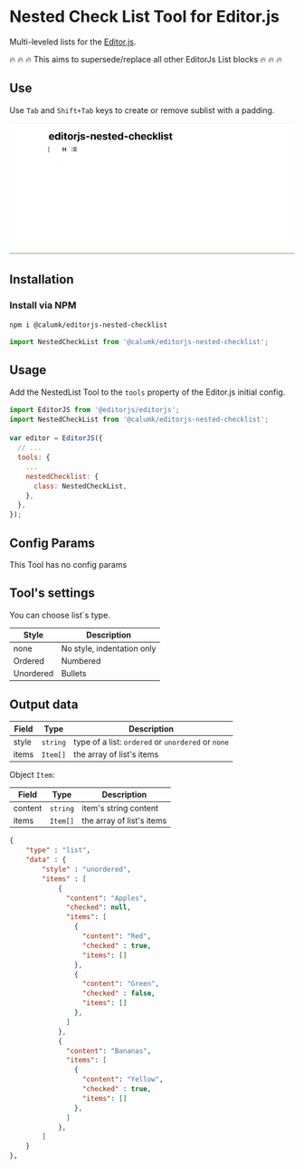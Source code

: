 # Nested Check List Tool for Editor.js

Multi-leveled lists for the [Editor.js](https://editorjs.io).

:fire: :fire: :fire: 
This aims to supersede/replace all other EditorJs List blocks :fire: :fire: :fire:  

## Use

Use `Tab` and `Shift+Tab` keys to create or remove sublist with a padding.

![](example-media/Demo.gif)

## Installation

### Install via NPM

    npm i @calumk/editorjs-nested-checklist

```javascript
import NestedCheckList from '@calumk/editorjs-nested-checklist';
```

## Usage

Add the NestedList Tool to the `tools` property of the Editor.js initial config.

```javascript
import EditorJS from '@editorjs/editorjs';
import NestedCheckList from '@calumk/editorjs-nested-checklist';

var editor = EditorJS({
  // ...
  tools: {
    ...
    nestedChecklist: {
      class: NestedCheckList,
    },
  },
});
```

## Config Params
This Tool has no config params

## Tool's settings

You can choose list`s type.

| Style     | Description                |
| --------- | -------------------------- |
| none      | No style, indentation only |
| Ordered   | Numbered                   |
| Unordered | Bullets                    |


## Output data

| Field | Type     | Description                                        |
| ----- | -------- | -------------------------------------------------- |
| style | `string` | type of a list: `ordered` or `unordered` or `none` |
| items | `Item[]` | the array of list's items                          |

Object `Item`:

| Field   | Type     | Description               |
| ------- | -------- | ------------------------- |
| content | `string` | item's string content     |
| items   | `Item[]` | the array of list's items |


```json
{
    "type" : "list",
    "data" : {
        "style" : "unordered",
        "items" : [
            {
              "content": "Apples",
              "checked": null,
              "items": [
                {
                  "content": "Red",
                  "checked" : true,
                  "items": []
                },
                {
                  "content": "Green",
                  "checked" : false,
                  "items": []
                },
              ]
            },
            {
              "content": "Bananas",
              "items": [
                {
                  "content": "Yellow",
                  "checked" : true,
                  "items": []
                },
              ]
            },
        ]
    }
},
```


